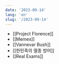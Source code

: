 ```yaml
---
date: '2023-09-14'
lang: 'en'
slug: '/2023-09-14'
---
```


- [[Project Florence]]
- [[Memex]]
- [[Vannevar Bush]]
- [[한민족의 멸종 방어]]
- [[Real Exams]]
